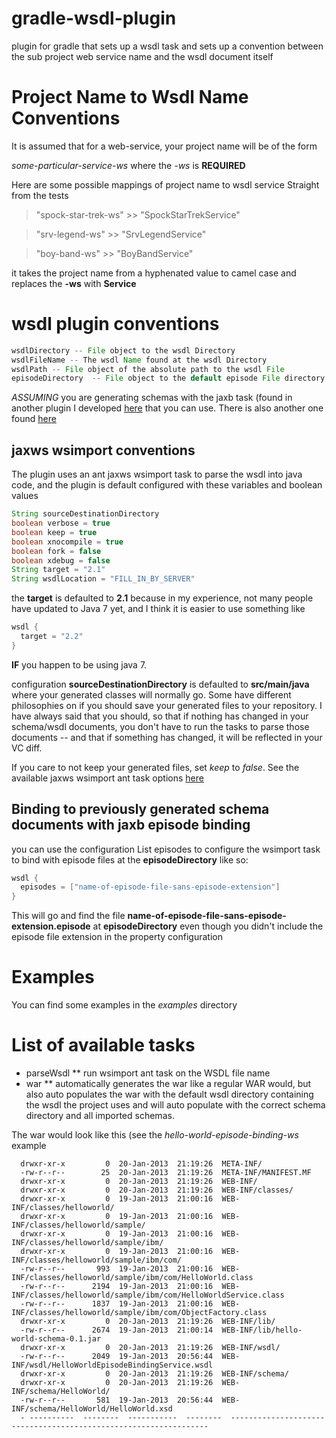 gradle-wsdl-plugin
==================

plugin for gradle that sets up a wsdl task and sets up a convention between the sub project web service name and the wsdl document itself

# Project Name to Wsdl Name Conventions #

It is assumed that for a web-service, your project name will be of the form 

*some-particular-service-ws* where the *-ws* is **REQUIRED**

Here are some possible mappings of project name to wsdl service Straight from the tests

>  "spock-star-trek-ws"   >> "SpockStarTrekService" 

>  "srv-legend-ws"        >> "SrvLegendService" 
   
>  "boy-band-ws"          >> "BoyBandService" 

it takes the project name from a hyphenated value to camel case and replaces the  **-ws** with **Service**

# wsdl plugin conventions #
```groovy
wsdlDirectory -- File object to the wsdl Directory
wsdlFileName -- The wsdl Name found at the wsdl Directory
wsdlPath -- File object of the absolute path to the wsdl File
episodeDirectory  -- File object to the default episode File directory
```

*ASSUMING* you are generating schemas with the jaxb task (found in another plugin I developed [here](https://github.com/djmijares/gradle-jaxb-namespace-dependency) that you can use.  There is also another one found [here](https://github.com/stianh/gradle-jaxb-plugin)

## jaxws wsimport conventions ##

The plugin uses an ant jaxws wsimport task to parse the wsdl into java code, and the plugin is default configured with these variables and boolean values
```groovy
String sourceDestinationDirectory
boolean verbose = true
boolean keep = true
boolean xnocompile = true
boolean fork = false
boolean xdebug = false
String target = "2.1"
String wsdlLocation = "FILL_IN_BY_SERVER"
```
the **target** is defaulted to **2.1** because in my experience, not many people have updated to Java 7 yet, and I think it is easier to use something like 
```groovy
wsdl {
  target = "2.2"
}
```

**IF** you happen to be using java 7.  

configuration **sourceDestinationDirectory** is defaulted to **src/main/java** where your generated classes will normally go.  Some have different philosophies on if you should save your generated files to your repository.  I have always said that you should, so that if nothing has changed in your schema/wsdl documents, you don't have to run the tasks to parse those documents -- and that if something has changed, it will be reflected in your VC diff.

If you care to not keep your generated files, set *keep* to *false*.  See the available jaxws wsimport ant task options [here](http://jax-ws.java.net/2.2.3/docs/wsimportant.html)

## Binding to previously generated schema documents with jaxb episode binding ##
you can use the configuration 
    List episodes
to configure the wsimport task to bind with episode files at the **episodeDirectory** like so:
```groovy
wsdl {
  episodes = ["name-of-episode-file-sans-episode-extension"]
}
```
This will go and find the file **name-of-episode-file-sans-episode-extension.episode** at **episodeDirectory** even though you didn't include the episode file extension in the property configuration

# Examples #
You can find some examples in the *examples* directory

# List of available tasks #
* parseWsdl
** run wsimport ant task on the WSDL file name
* war
** automatically generates the war like a regular WAR would, but also auto populates the war with the default wsdl directory containing the wsdl the project uses and will auto populate with the correct schema directory and all imported schemas.  

The war would look like this (see the *hello-world-episode-binding-ws* example

      drwxr-xr-x         0  20-Jan-2013  21:19:26  META-INF/
      -rw-r--r--        25  20-Jan-2013  21:19:26  META-INF/MANIFEST.MF
      drwxr-xr-x         0  20-Jan-2013  21:19:26  WEB-INF/
      drwxr-xr-x         0  20-Jan-2013  21:19:26  WEB-INF/classes/
      drwxr-xr-x         0  19-Jan-2013  21:00:16  WEB-INF/classes/helloworld/
      drwxr-xr-x         0  19-Jan-2013  21:00:16  WEB-INF/classes/helloworld/sample/
      drwxr-xr-x         0  19-Jan-2013  21:00:16  WEB-INF/classes/helloworld/sample/ibm/
      drwxr-xr-x         0  19-Jan-2013  21:00:16  WEB-INF/classes/helloworld/sample/ibm/com/
      -rw-r--r--       993  19-Jan-2013  21:00:16  WEB-INF/classes/helloworld/sample/ibm/com/HelloWorld.class
      -rw-r--r--      2194  19-Jan-2013  21:00:16  WEB-INF/classes/helloworld/sample/ibm/com/HelloWorldService.class
      -rw-r--r--      1837  19-Jan-2013  21:00:16  WEB-INF/classes/helloworld/sample/ibm/com/ObjectFactory.class
      drwxr-xr-x         0  20-Jan-2013  21:19:26  WEB-INF/lib/
      -rw-r--r--      2674  19-Jan-2013  21:00:14  WEB-INF/lib/hello-world-schema-0.1.jar
      drwxr-xr-x         0  20-Jan-2013  21:19:26  WEB-INF/wsdl/
      -rw-r--r--      2049  19-Jan-2013  20:56:44  WEB-INF/wsdl/HelloWorldEpisodeBindingService.wsdl
      drwxr-xr-x         0  20-Jan-2013  21:19:26  WEB-INF/schema/
      drwxr-xr-x         0  20-Jan-2013  21:19:26  WEB-INF/schema/HelloWorld/
      -rw-r--r--       581  19-Jan-2013  20:56:44  WEB-INF/schema/HelloWorld/HelloWorld.xsd
      - ----------  --------  -----------  --------  -----------------------------------------------------------------
